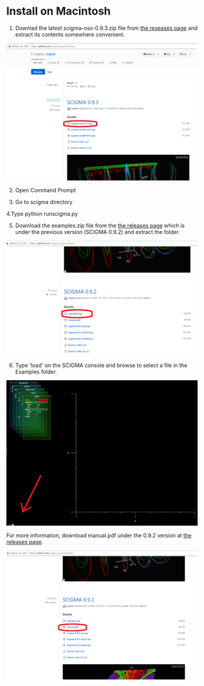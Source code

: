 # Install on Macintosh

1. Downlad the latest scigma-osx-0.9.3.zip file from [the reseases page](https://github.com/scigma/scigma/releases) and extract its contents somewhere convenient.

![download scigma](guideImages/mac1.png)

2. Open Command Prompt 

3. Go to scigma directory

4.Type python runscigma.py

5. Download the examples.zip file from the [the releases page](https://github.com/scigma/scigma/releases) which is under the previous version (SCIGMA 0.9.2) and extract the folder.

![load file](guideImages/examples.png)

6. Type 'load' on the SCIGMA console and browse to select a file in the Examples folder.

![load file](guideImages/load.png)

For more information, download manual.pdf under the 0.9.2 version at [the releases page](https://github.com/scigma/scigma/releases).

![load file](guideImages/manual.png)
